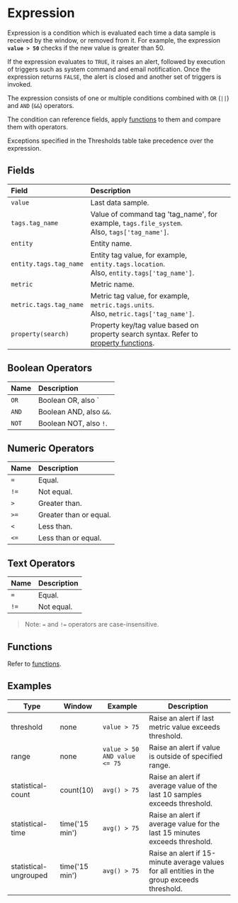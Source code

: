 # Expression

Expression is a condition which is evaluated each time a data sample is
received by the window, or removed from it. For example, the expression **`value > 50`** checks if the new value is greater than 50.

If the expression evaluates to `TRUE`, it raises an alert, followed by
execution of triggers such as system command and email notification. Once
the expression returns `FALSE`, the alert is closed and another set of
triggers is invoked.

The expression consists of one or multiple conditions combined with `OR` (`||`) and `AND` (`&&`) operators.

The condition can reference fields, apply [functions](functions.md) to them and compare them with operators.

Exceptions specified in the Thresholds table take precedence over the expression.

## Fields

| **Field** | **Description** |
| :--- | :--- |
| `value` | Last data sample. |
| `tags.tag_name` | Value of command tag 'tag_name', for example, `tags.file_system`. <br>Also, `tags['tag_name']`.|
| `entity` | Entity name. |
| `entity.tags.tag_name` | Entity tag value, for example, `entity.tags.location`. <br>Also, `entity.tags['tag_name']`. |
| `metric` | Metric name. |
| `metric.tags.tag_name` | Metric tag value, for example, `metric.tags.units`. <br>Also, `metric.tags['tag_name']`. |
| `property(search)` | Property key/tag value based on property search syntax. Refer to [property functions](functions.md#property-functions). |

## Boolean Operators

| **Name** | **Description** |
| :--- | :--- |
| `OR` | Boolean OR, also `||`. |
| `AND` | Boolean AND, also `&&`. |
| `NOT` | Boolean NOT, also `!`. |

## Numeric Operators

| **Name** | **Description** |
| :--- | :--- |
| `=` | Equal.
| `!=` | Not equal.
| `>` | Greater than.
| `>=` | Greater than or equal.
| `<` | Less than.
| `<=` | Less than or equal.

## Text Operators

| **Name** | **Description** |
| :--- | :--- |
| `=` | Equal. |
| `!=` | Not equal. |

> Note: `=` and `!=` operators are case-insensitive.

## Functions

Refer to [functions](functions.md).

## Examples

| **Type** | **Window** | **Example** | **Description** |
| --- | --- | --- | --- |
| threshold | none | `value > 75` | Raise an alert if last metric value exceeds threshold. |
| range | none | `value > 50 AND value <= 75` | Raise an alert if value is outside of specified range. |
| statistical-count | count(10) | `avg() > 75` | Raise an alert if average value of the last 10 samples exceeds threshold. |
| statistical-time | time('15 min') | `avg() > 75` | Raise an alert if average value for the last 15 minutes exceeds threshold. |
| statistical-ungrouped | time('15 min') | `avg() > 75` | Raise an alert if 15-minute average values for all entities in the group exceeds threshold. |
